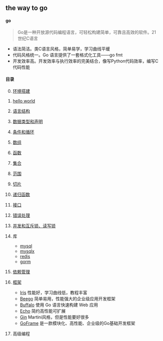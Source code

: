 ## the way to go

#### go

> Go是一种开放源代码编程语言，可轻松构建简单，可靠且高效的软件。21世纪C语言

- 语法简洁。类C语言风格，简单易学，学习曲线平缓
- 代码风格统一。Go 语言提供了一套格式化工具——go fmt
- 开发效率高。开发效率与执行效率的完美结合，像写Python代码效率，编写C代码性能

#### 目录

0. [环境搭建](0.install/环境搭建.md)
1. [hello world](1.demo/README.md)
2. [语言结构](2.structure/README.md)
3. [数据类型和声明](3.dataType/README.md)
4. [条件和循环](4.if-for/README.md)
5. [数组](5.arr/README.md)
6. [函数](6.fun/README.md)
7. [集合](7.map/README.md)
8. [范围](8.range/README.md)
9. [切片](9.slice/README.md)
10. [递归函数](10.recursive/README.md)
11. [接口](11.interface/README.md)
12. [错误处理](12.error/README.md)
13. [并发和互斥锁、读写锁](13.conc/README.md)
14. 库

	- [mysql](https://github.com/go-sql-driver/mysql)
	- [mysqlx ](github.com/jmoiron/sqlx)
	- [redis](https://github.com/go-redis/redis)
	- [gorm](https://github.com/go-gorm/gorm)

15. [依赖管理](15.mod/README.md)
16. [框架](16.frame/README.md)

	- [Iris](https://github.com/kataras/iris) 性能好，学习曲线低，教程丰富
	- [Beego](https://github.com/beego/beego) 简单易用，性能强大的企业级应用开发框架
	- [Buffalo](https://github.com/gobuffalo/buffalo) 使用 Go 语言快速构建 Web 应用
	- [Echo](https://github.com/labstack/echo) 简约高性能可扩展
	- [Gin](https://github.com/codegangsta/gin) Martini风格，但是性能要好很多
	- [GoFrame](https://github.com/gogf/gf) 是一款模块化、高性能、企业级的Go基础开发框架

17. 高级编程
